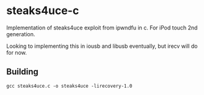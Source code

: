 # steaks4uce-c

Implementation of steaks4uce exploit from ipwndfu in c. For iPod touch 2nd generation.

Looking to implementing this in iousb and libusb eventually, but irecv will do for now.

## Building

`gcc steaks4uce.c -o steaks4uce -lirecovery-1.0`
